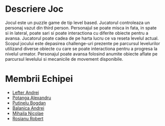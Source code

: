 # Descriere Joc
Jocul este un puzzle game de tip level based. Jucatorul controleaza un personaj vazut din third person. Personajul se poate misca in fata, in spate si in lateral, poate sari si poate interactiona cu diferite obiecte pentru a avansa. Jucatorul poate cadea de pe harta lucru ce va reseta levelul actual. 
Scopul jocului este depasirea challenge-uri prezente pe parcursul levelurilor utilizand diverse obiecte cu care se poate interactiona pentru a progresa la nivelul urmator. Personajul poate avansa folosind anumite obiecte aflate pe parcursul levelului si mecanicile de movement disponibile.

# Membrii Echipei 
- [Lefter Andrei](https://github.com/andlft)
- [Potanga Alexandru](https://github.com/Destro25)
- [Putinelu Bogdan](https://github.com/bogdanputinelu)
- [Balanica Andrei](https://github.com/Balanica)
- [Mihaila Nicolae](https://github.com/MihailaNicolae)
- [Rosianu Robert](https://github.com/RobertKeanu)
